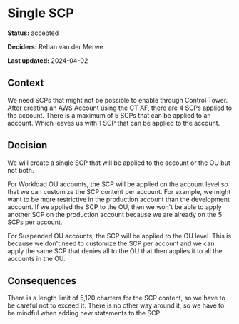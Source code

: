 # Single SCP

**Status:** accepted

**Deciders:** Rehan van der Merwe

**Last updated:** 2024-04-02

## Context

We need SCPs that might not be possible to enable through Control Tower. After creating an AWS Account using the 
CT AF, there are 4 SCPs applied to the account. There is a maximum of 5 SCPs that can be applied to an account. 
Which leaves us with 1 SCP that can be applied to the account. 

## Decision

We will create a single SCP that will be applied to the account or the OU but not both. 

For Workload OU accounts, the 
SCP will be applied on the account level so that we can customize the SCP content per account. For example, we might
want to be more restrictive in the production account than the development account. If we applied the SCP to the OU,
then we won't be able to apply another SCP on the production account because we are already on the 5 SCPs per account. 

For Suspended OU accounts, the SCP will be applied to the OU level. This is because we don't need to customize the SCP
per account and we can apply the same SCP that denies all to the OU that then applies it to all the accounts in the OU.


## Consequences

There is a length limit of 5,120 charters for the SCP content, so we have to be careful not to exceed it. There is no 
other way around it, so we have to be mindful when adding new statements to the SCP.